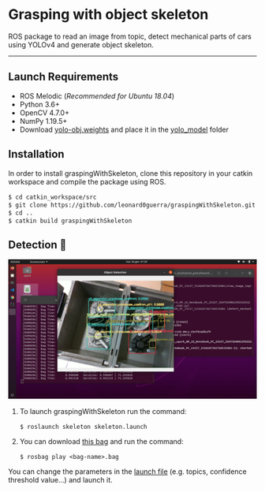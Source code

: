 # Grasping with object skeleton

ROS package to read an image from topic, detect mechanical parts of cars using YOLOv4 and generate object skeleton.
___
## Launch Requirements
* ROS Melodic (*Recommended for Ubuntu 18.04*)
* Python 3.6+
* OpenCV 4.7.0+
* NumPy 1.19.5+
* Download [yolo-obj.weights](https://drive.google.com/file/d/1rSoWctsJGUFySvskffHQ4HlEMEv7jYyw/view?usp=sharing) and place it in the [yolo_model](yolo_model) folder

## Installation
In order to install graspingWithSkeleton, clone this repository in your catkin workspace and compile the package using ROS.

```shell
$ cd catkin_workspace/src
$ git clone https://github.com/leonard0guerra/graspingWithSkeleton.git
$ cd ..
$ catkin build graspingWithSkeleton
```

## Detection :robot:
![](demos/detection_bag.png)
1. To launch graspingWithSkeleton run the command:
    ```shell
    $ roslaunch skeleton skeleton.launch
    ```
2. You can download [this bag](https://drive.google.com/drive/folders/1ZWlWnwk1iz21gFU0mAgiG371qSp5lNLL?usp=share_link) and run the command:
    ```shell
    $ rosbag play <bag-name>.bag
    ```
You can change the parameters in the [launch file](launch/skeleton.launch) (e.g. topics, confidence threshold value...) and launch it.
